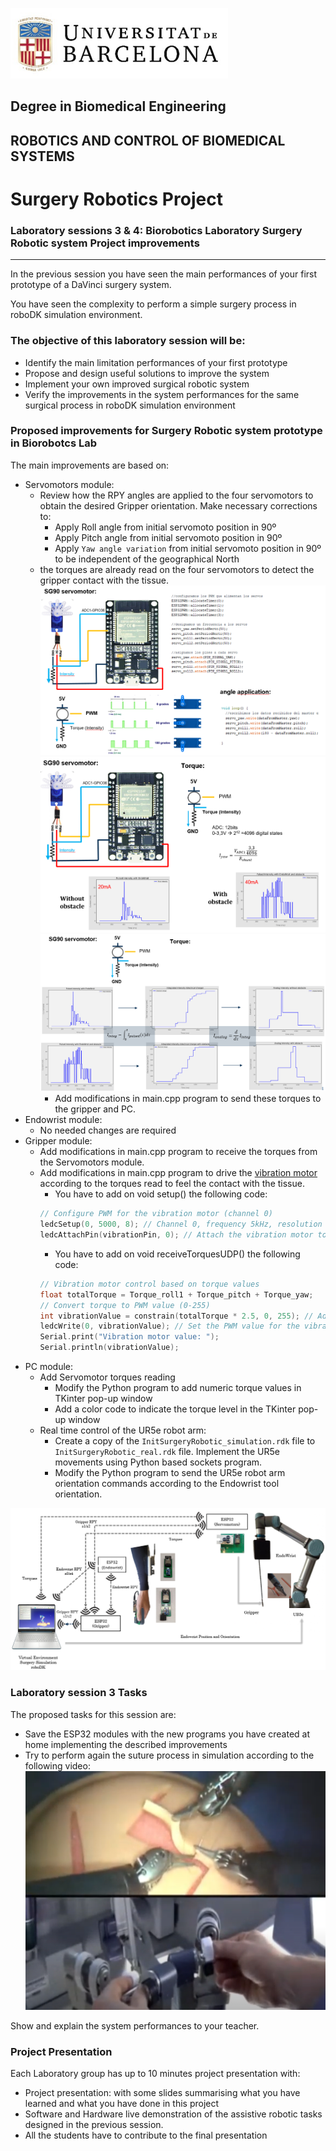 ![University of Barcelona Logo](././Images/Session1/figure1.png)

## Degree in Biomedical Engineering
## ROBOTICS AND CONTROL OF BIOMEDICAL SYSTEMS
# **Surgery Robotics Project**
### Laboratory sessions 3 & 4: Biorobotics Laboratory Surgery Robotic system Project improvements

---

In the previous session you have seen the main performances of your first prototype of a DaVinci surgery system.

You have seen the complexity to perform a simple surgery process in roboDK simulation environment.

### The objective of this laboratory session will be:
- Identify the main limitation performances of your first prototype
- Propose and design useful solutions to improve the system
- Implement your own improved surgical robotic system
- Verify the improvements in the system performances for the same surgical process in roboDK simulation environment

### Proposed improvements for Surgery Robotic system prototype in Biorobotcs Lab

The main improvements are based on:
- Servomotors module:
    - Review how the RPY angles are applied to the four servomotors to obtain the desired Gripper orientation. Make necessary corrections to:
        - Apply Roll angle from initial servomoto position in 90º
        - Apply Pitch angle from initial servomoto position in 90º
        - Apply `Yaw angle variation` from initial servomoto position in 90º to be independent of the geographical North 
    - the torques are already read on the four servomotors to detect the gripper contact with the tissue.
        ![ServomotorsModule](././Images/Session1/Servos1.png)
        ![ServomotorsModule](././Images/Session1/Servos2.png)
        ![ServomotorsModule](././Images/Session1/Servos3.png)
        - Add modifications in main.cpp program to send these torques to the gripper and PC.
- Endowrist module:
    - No needed changes are required
- Gripper module:
    - Add modifications in main.cpp program to receive the torques from the Servomotors module.
    - Add modifications in main.cpp program to drive the [vibration motor](https://www.amazon.es/dp/B0B82HS49C) according to the torques read to feel the contact with the tissue.
        - You have to add on void setup() the following code:
        ```cpp
        // Configure PWM for the vibration motor (channel 0)
        ledcSetup(0, 5000, 8); // Channel 0, frequency 5kHz, resolution 8 bits
        ledcAttachPin(vibrationPin, 0); // Attach the vibration motor to channel 0
        ````
        - You have to add on void receiveTorquesUDP() the following code:
        ```cpp
        // Vibration motor control based on torque values
        float totalTorque = Torque_roll1 + Torque_pitch + Torque_yaw;
        // Convert torque to PWM value (0-255)
        int vibrationValue = constrain(totalTorque * 2.5, 0, 255); // Adjust the scaling factor as needed
        ledcWrite(0, vibrationValue); // Set the PWM value for the vibration motor
        Serial.print("Vibration motor value: ");
        Serial.println(vibrationValue); 
        ```
- PC module:
    - Add Servomotor torques reading
        - Modify the Python program to add numeric torque values in TKinter pop-up window
        - Add a color code to indicate the torque level in the TKinter pop-up window
    - Real time control of the UR5e robot arm:
        - Create a copy of the `InitSurgeryRobotic_simulation.rdk` file to `InitSurgeryRobotic_real.rdk` file. Implement the UR5e movements using Python based sockets program.
        - Modify the Python program to send the UR5e robot arm orientation commands according to the Endowrist tool orientation.
    
![Proposed Project Improvements](././Images/Session1/ProjectImprovements2.png)

### Laboratory session 3 Tasks
The proposed tasks for this session are:
- Save the ESP32 modules with the new programs you have created at home implementing the described improvements
- Try to perform again the suture process in simulation according to the following video:
[![suture process in simulation](Images/Session1/training.png)](https://youtu.be/1t3-Ggcp_Hg?feature=shared)

Show and explain the system performances to your teacher.

### Project Presentation

Each Laboratory group has up to 10 minutes project presentation with:

- Project presentation: with some slides summarising what you have learned and what you have done in this project
- Software and Hardware live demonstration of the assistive robotic tasks designed in the previous session.
- All the students have to contribute to the final presentation